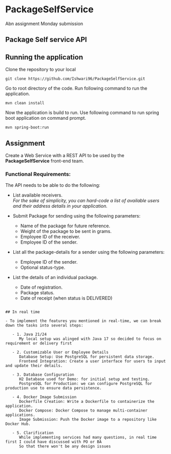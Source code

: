 # PackageSelfService
Abn assignment Monday submission 

Package Self service API
-----
## Running the application

Clone the repository to your local

```
git clone https://github.com/Ishwari96/PackageSelfService.git

```

Go to root directory of the code. Run following command to run the application.

```
mvn clean install

```

Now the application is build to run. Use following command to run spring boot application on command prompt.

```
mvn spring-boot:run

```

## Assignment
Create a Web Service with a REST API to be used by the __PackageSelfService__ front-end team.  

### Functional Requirements:
The API needs to be able to do the following:
- List available receivers.  
  _For the sake of simplicity, you can hard-code a list of available users and their address details in your application._  

- Submit Package for sending using the following parameters:
  - Name of the package for future reference.
  - Weight of the package to be sent in grams.
  - Employee ID of the receiver.
  - Employee ID of the sender.
  
- List all the package-details for a sender using the following parameters:
  - Employee ID of the sender.
  - Optional status-type.

- List the details of an individual package.
  - Date of registration.
  - Package status.
  - Date of receipt (when status is DELIVERED)

```

## In real time

- To implement the features you mentioned in real-time, we can break down the tasks into several steps:

   - 1. Java 21/24
      My local setup was alinged with Java 17 so decided to focus on requirement or delivery first
   
   - 2. Customizable User or Employee Details
      Database Setup: Use PostgreSQL for persistent data storage.
      Frontend Integration: Create a user interface for users to input and update their details.
      
   - 3. Database Configuration
      H2 Database used for Demo: for initial setup and testing.
      PostgreSQL for Production: we can configure PostgreSQL for production use to ensure data persistence.
      
   - 4. Docker Image Submission
      Dockerfile Creation: Write a Dockerfile to containerize the application.
      Docker Compose: Docker Compose to manage multi-container applications.
      Image Submission: Push the Docker image to a repository like Docker Hub.
    
   - 5. Clarification
      While implementing services had many questions, in real time first I could have discussed with PO or BA
      So that there won't be any design issues